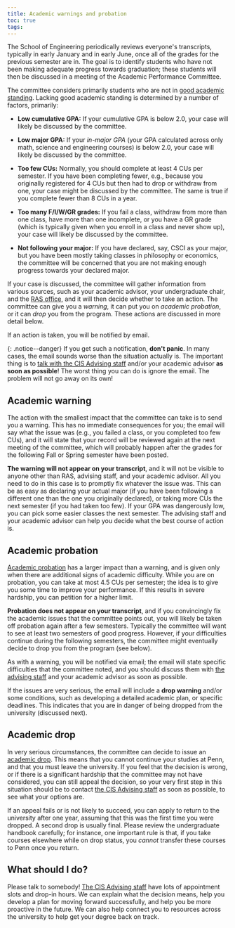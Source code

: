 ```yaml
---
title: Academic warnings and probation
toc: true
tags: 
---
```


The School of Engineering periodically reviews everyone's transcripts, typically in early January and in 
early June, once all of the grades for the previous semester are in. The goal is to identify students who
have not been making adequate progress towards graduation; these students will then be discussed in a 
meeting of the Academic Performance Committee.

The committee considers primarily students who are not in [good academic standing](https://ugrad.seas.upenn.edu/student-handbook/undergraduate-policies/minimum-performance-guidelines/). Lacking good academic standing is determined by a number of factors, primarily:

* **Low cumulative GPA:** If your cumulative GPA is below 2.0, your case will likely be discussed by the committee.
  
* **Low major GPA:** If your _in-major GPA_ (your GPA calculated across only math, science and engineering courses) is below 2.0, your case will likely be discussed by the committee.

* **Too few CUs:** Normally, you should complete at least 4 CUs per semester. If you have been completing
  fewer, e.g., because you originally registered for 4 CUs but then had to drop or withdraw from one, your case might be discussed by the committee. The same is true if you complete fewer than 8 CUs in a year.
  
* **Too many F/I/W/GR grades:** If you fail a class, withdraw from more than one class, have more 
  than one incomplete, or you have a GR grade (which is typically given when you enroll in a class and never show up), your case will likely be discussed by the committee.

* **Not following your major:** If you have declared, say, CSCI as your major, but you have been
  mostly taking classes in philosophy or economics, the committee will be concerned that you are not 
  making enough progress towards your declared major.

If your case is discussed, the committee will gather information from various sources, such as your academic advisor, your undergraduate chair, and the [RAS office]({{page.links.ras}}), and it will
then decide whether to take an action. The committee can give you a _warning_, it can put you on _academic
probation_, or it can _drop_ you from the program. These actions are discussed in more detail below.

If an action is taken, you will be notified by email.

{: .notice--danger}
If you get such a notification,
**don't panic**. In many cases, the email sounds worse than the situation actually is. The important
thing is to [talk with the CIS Advising staff]({{page.links.cis_adv_home}}) and/or your academic advisor **as soon as possible**! The worst thing you can do is ignore the email. The problem will not go away on its own!

## Academic warning

The action with the smallest impact that the committee can take is to send you a warning. This has no immediate consequences
for you; the email will say what the issue was (e.g., you failed a class, or you completed too few CUs),
and it will state that your record will be reviewed again at the next meeting of the committee, which will
probably happen after the grades for the following Fall or Spring semester have been posted. 


**The warning will not appear on your transcript**, and it will
not be visible to anyone other than RAS, advising staff, and your academic advisor. All you need to do in
this case is to promptly fix whatever the issue was. This can be as easy as declaring your actual major
(if you have been following a different one than the one you originally declared), or taking more CUs the 
next semester (if you had taken too few). If your GPA was dangerously low, you can pick some easier 
classes the next semester. The advising staff and your academic advisor can help you 
decide what the best course of action is.

## Academic probation

[Academic probation](https://ugrad.seas.upenn.edu/student-handbook/undergraduate-policies/academic-probation) has a larger impact than a warning, and is given only when there are additional signs of academic difficulty. 
While you are on probation, you can take at most 4.5 CUs per semester; the idea is to give you some time to
improve your performance. If this results in severe hardship, you can petition for a higher limit.

**Probation does not appear on your transcript**, and if you convincingly fix the academic issues that 
the committee points out, you will likely be taken off probation again after a few semesters. Typically
the committee will want to see at least two semesters of good progress. However, if your difficulties
continue during the following semesters, the committee might eventually decide to drop you 
from the program (see below).

As with a warning, you will be notified via email; the email will state specific difficulties that the committee noted, 
and you should discuss them with [the advising staff]({{page.links.cis_adv_home}}) and your academic advisor as soon
as possible.

If the issues are very serious, the email will 
include a **drop warning** and/or some conditions, such as developing a detailed academic plan,
or specific deadlines. This indicates that you are in danger of being dropped from the university (discussed next).

## Academic drop

In very serious circumstances, the committee can decide to issue an [academic drop](https://ugrad.seas.upenn.edu/student-handbook/undergraduate-policies/academic-drop-from-the-university/). This means
that you cannot continue your studies at Penn, and that you must leave the university. If you feel
that the decision is wrong, or if there is a significant hardship that the committee may not have 
considered, you can still appeal the decision, so your very first step in this situation should be to
contact [the CIS Advising staff]({{page.links.cis_adv_home}}) as soon as possible, to see what your options are.

If an appeal fails or is not likely to succeed, you can apply to return to the university after one year,
assuming that this was the first time you were dropped. A second drop is usually final. Please review
the undergraduate handbook carefully; for instance, one important rule is that, if you take courses
elsewhere while on drop status, you _cannot_ transfer these courses to Penn once you return.

## What should I do?

Please talk to somebody! [The CIS Advising staff]({{page.links.cis_adv_home}})
have lots of appointment slots and drop-in hours. We can explain what the
decision means, help you develop a plan for moving forward successfully, and
help you be more proactive in the future. We can also help connect you to
resources across the university to help get your degree back on track.
